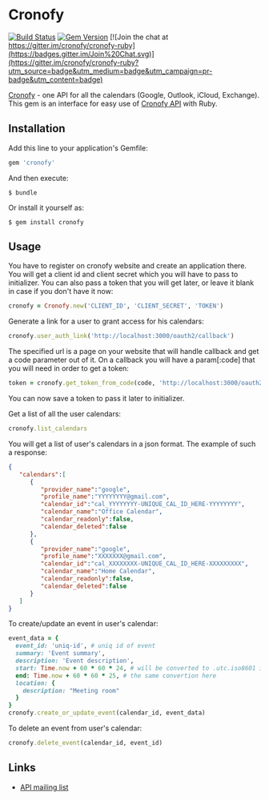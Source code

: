 # Cronofy

[![Build Status](https://travis-ci.org/cronofy/cronofy-ruby.svg?branch=master)](https://travis-ci.org/cronofy/cronofy-ruby)
[![Gem Version](https://badge.fury.io/rb/cronofy.svg)](http://badge.fury.io/rb/cronofy)
[![Join the chat at https://gitter.im/cronofy/cronofy-ruby](https://badges.gitter.im/Join%20Chat.svg)](https://gitter.im/cronofy/cronofy-ruby?utm_source=badge&utm_medium=badge&utm_campaign=pr-badge&utm_content=badge)

[Cronofy](http://www.cronofy.com) - one API for all the calendars (Google, Outlook, iCloud, Exchange). This gem is an interface for easy use of [Cronofy API](http://www.cronofy.com/developers/api) with Ruby.

## Installation

Add this line to your application's Gemfile:

```ruby
gem 'cronofy'
```

And then execute:

    $ bundle

Or install it yourself as:

    $ gem install cronofy

## Usage

You have to register on cronofy website and create an application there. You will get a client id and client secret which you will have to pass to initializer. You can also pass a token that you will get later, or leave it blank in case if you don't have it now:
```ruby
cronofy = Cronofy.new('CLIENT_ID', 'CLIENT_SECRET', 'TOKEN')
```

Generate a link for a user to grant access for his calendars:
```ruby
cronofy.user_auth_link('http://localhost:3000/oauth2/callback')
```

The specified url is a page on your website that will handle callback and get a code parameter out of it. On a callback you will have a param[:code] that you will need in order to get a token:
```ruby
token = cronofy.get_token_from_code(code, 'http://localhost:3000/oauth2/callback')
```
You can now save a token to pass it later to initializer.

Get a list of all the user calendars:
```ruby
cronofy.list_calendars
```

You will get a list of user's calendars in a json format. The example of such a response:
```json
{
   "calendars":[
      {
         "provider_name":"google",
         "profile_name":"YYYYYYYY@gmail.com",
         "calendar_id":"cal_YYYYYYYY-UNIQUE_CAL_ID_HERE-YYYYYYYY",
         "calendar_name":"Office Calendar",
         "calendar_readonly":false,
         "calendar_deleted":false
      },
      {
         "provider_name":"google",
         "profile_name":"XXXXXXX@gmail.com",
         "calendar_id":"cal_XXXXXXXX-UNIQUE_CAL_ID_HERE-XXXXXXXXX",
         "calendar_name":"Home Calendar",
         "calendar_readonly":false,
         "calendar_deleted":false
      }
   ]
}
```

To create/update an event in user's calendar:
```ruby
event_data = {
  event_id: 'uniq-id', # uniq id of event
  summary: 'Event summary',
  description: 'Event description',
  start: Time.now + 60 * 60 * 24, # will be converted to .utc.iso8601 internally,
  end: Time.now + 60 * 60 * 25, # the same convertion here
  location: {
    description: "Meeting room"
  }
}
cronofy.create_or_update_event(calendar_id, event_data)
```

To delete an event from user's calendar:
```ruby
cronofy.delete_event(calendar_id, event_id)
```

## Links

 * [API mailing list](https://groups.google.com/d/forum/cronofy-api)
